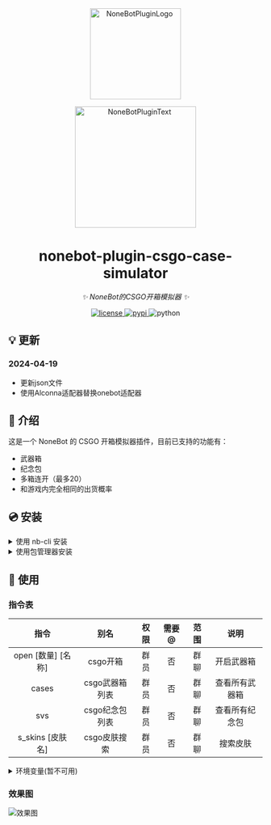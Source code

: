 <div align="center">
  <a href="https://v2.nonebot.dev/store"><img src="https://github.com/A-kirami/nonebot-plugin-template/blob/resources/nbp_logo.png" width="180" height="180" alt="NoneBotPluginLogo"></a>
  <br>
  <p><img src="https://github.com/A-kirami/nonebot-plugin-template/blob/resources/NoneBotPlugin.svg" width="240" alt="NoneBotPluginText"></p>
</div>

<div align="center">

# nonebot-plugin-csgo-case-simulator

_✨ NoneBot的CSGO开箱模拟器 ✨_


<a href="./LICENSE">
    <img src="https://img.shields.io/github/license/roiiiu/nonebot-plugin-csgo-case-simulator.svg" alt="license">
</a>
<a href="https://pypi.python.org/pypi/nonebot-plugin-csgo-case-simulator">
    <img src="https://img.shields.io/pypi/v/nonebot-plugin-csgo-case-simulator.svg" alt="pypi">
</a>
<img src="https://img.shields.io/badge/python-3.9+-blue.svg" alt="python">

</div>

## 💡 更新
### 2024-04-19
* 更新json文件
* 使用Alconna适配器替换onebot适配器

## 📖 介绍

这是一个 NoneBot 的 CSGO 开箱模拟器插件，目前已支持的功能有：
* 武器箱
* 纪念包
* 多箱连开（最多20）
* 和游戏内完全相同的出货概率

## 💿 安装

<details>
<summary>使用 nb-cli 安装</summary>
在 nonebot2 项目的根目录下打开命令行, 输入以下指令即可安装

    nb plugin install nonebot-plugin-csgo-case-simulator

</details>

<details>
<summary>使用包管理器安装</summary>
在 nonebot2 项目的插件目录下, 打开命令行, 根据你使用的包管理器, 输入相应的安装命令

<details>
<summary>pip</summary>

    pip install nonebot-plugin-csgo-case-simulator
</details>
<details>
<summary>pdm</summary>

    pdm add nonebot-plugin-csgo-case-simulator
</details>
<details>
<summary>poetry</summary>

    poetry add nonebot-plugin-csgo-case-simulator
</details>
<details>
<summary>conda</summary>

    conda install nonebot-plugin-csgo-case-simulator
</details>

打开 nonebot2 项目根目录下的 `pyproject.toml` 文件, 在 `[tool.nonebot]` 部分追加写入

    plugins = ["nonebot-plugin-csgo-case-simulator"]
</details>

## 🎉 使用
### 指令表
|        指令        |      别名      | 权限  | 需要@ | 范围  |      说明      |
| :----------------: | :------------: | :---: | :---: | :---: | :------------: |
| open [数量] [名称] |    csgo开箱    | 群员  |  否   | 群聊  |   开启武器箱   |
|       cases        | csgo武器箱列表 | 群员  |  否   | 群聊  | 查看所有武器箱 |
|        svs         | csgo纪念包列表 | 群员  |  否   | 群聊  | 查看所有纪念包 |
|  s_skins [皮肤名]  |  csgo皮肤搜索  | 群员  |  否   | 群聊  |    搜索皮肤    |

<details><summary>环境变量(暂不可用)</summary>

|    变量名     | 类型  | 默认值 |       说明       |
| :-----------: | :---: | :----: | :--------------: |
| CSGO_USER_CD  |  int  |   0    | 用户开箱冷却时间 |
| CSGO_GROUP_CD |  int  |   0    |  群开箱冷却时间  |

</details>

### 效果图
![效果图](./screenshot/screenshot.png)
